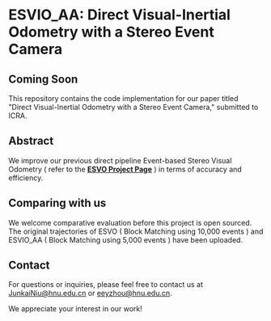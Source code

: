 # ESVIO_AA: Direct Visual-Inertial Odometry with a Stereo Event Camera

## Coming Soon

This repository contains the code implementation for our paper titled "Direct Visual-Inertial Odometry with a Stereo Event Camera," submitted to ICRA.

## Abstract

We improve our previous direct pipeline Event-based Stereo Visual Odometry ( refer to the **[ESVO Project Page](https://sites.google.com/view/esvo-project-page/home)** ) in terms of accuracy and efficiency. 

## Comparing with us

We welcome comparative evaluation before this project is open sourced. The original trajectories of ESVO ( Block Matching using 10,000 events ) and ESVIO_AA ( Block Matching using 5,000 events ) have been uploaded.

## Contact

For questions or inquiries, please feel free to contact us at JunkaiNiu@hnu.edu.cn or eeyzhou@hnu.edu.cn.

We appreciate your interest in our work!

